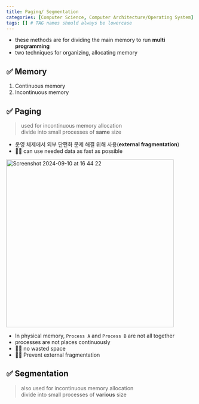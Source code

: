 ```yaml
---
title: Paging/ Segmentation
categories: [Computer Science, Computer Architecture/Operating System]
tags: [] # TAG names should always be lowercase
---
```


- these methods are for dividing the main memory to run **multi programming** <br>
- two techniques for organizing, allocating memory <br>

## ✅ Memory

1. Continuous memory <br>
2. Incontinuous memory <br>

## ✅ Paging

> used for incontinuous memory allocation <br>
> divide into small processes of **same** size <br>

- 운영 체제에서 외부 단편화 문제 해결 위해 사용(**external fragmentation**)
- 👍🏻 can use needed data as fast as possible

<img width="448" alt="Screenshot 2024-09-10 at 16 44 22" src="https://github.com/user-attachments/assets/c4c73680-9cb8-4d44-8838-c8a6ff6dc328">

- In physical memory, `Process A` and `Process B` are not all together
- processes are not places continuously
- 👍🏻 no wasted space
- 👍🏻 Prevent external fragmentation

## ✅ Segmentation

> also used for incontinuous memory allocation <br>
> divide into small processes of **various** size <br>
